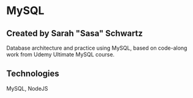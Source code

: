 # MySQL

## Created by Sarah "Sasa" Schwartz
Database architecture and practice using MySQL, based on code-along work from Udemy Ultimate MySQL course.

## Technologies
MySQL, NodeJS
